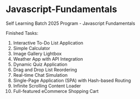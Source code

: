 # Javascript-Fundamentals

Self Learning Batch 2025 Program - Javascript Fundamentals

Finished Tasks:

1. Interactive To-Do List Application
2. Simple Calculator
3. Image Gallery Lightbox
4. Weather App with API Integration
5. Dynamic Quiz Application
6. Drag and Drop List Reordering
7. Real-time Chat Simulation
8. Single-Page Application (SPA) with Hash-based Routing
9. Infinite Scrolling Content Loader
10. Full-featured eCommerce Shopping Cart
